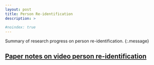 ```yaml
---
layout: post
title: Person Re-identification
description: >
  
#noindex: true
---
```


Summary of research progress on person re-identification. 
{:.message}


## [Paper notes on video person re-identification](../../Papers/VideoReID.md)
